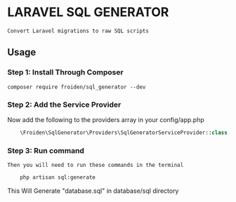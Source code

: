 # LARAVEL SQL GENERATOR
    Convert Laravel migrations to raw SQL scripts


## Usage

### Step 1: Install Through Composer

```
composer require froiden/sql_generator --dev
```

### Step 2: Add the Service Provider
Now add the following to the providers array in your config/app.php

```php
    \Froiden\SqlGenerator\Providers\SqlGeneratorServiceProvider::class,
```

### Step 3: Run command
    Then you will need to run these commands in the terminal

```bash
    php artisan sql:generate
```

This Will Generate "database.sql" in database/sql directory
